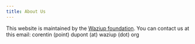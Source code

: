 ```yaml
---
title: About Us
---
```


This website is maintained by the [Waziup foundation](www.waziup.org). You can contact us at this email: corentin (point) dupont (at) waziup (dot) org
